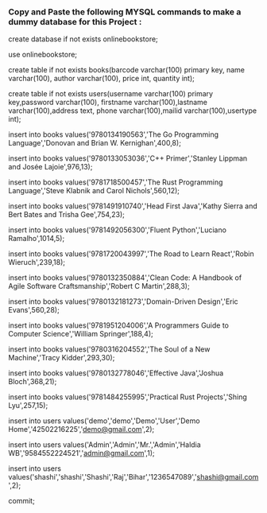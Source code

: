### Copy and Paste the following MYSQL commands to make a dummy database for this Project :


create database if not exists onlinebookstore;

use onlinebookstore;

create table if not exists books(barcode varchar(100) primary key, name varchar(100), author varchar(100), price int, quantity int);

create table if not exists users(username varchar(100) primary key,password varchar(100), firstname varchar(100),lastname varchar(100),address text, phone varchar(100),mailid varchar(100),usertype int);


insert into  books values('9780134190563','The Go Programming Language','Donovan and Brian W. Kernighan',400,8);

insert into  books values('9780133053036','C++ Primer','Stanley Lippman and Josée Lajoie',976,13);

insert into  books values('9781718500457','The Rust Programming Language','Steve Klabnik and Carol Nichols',560,12);

insert into  books values('9781491910740','Head First Java','Kathy Sierra and Bert Bates and Trisha Gee',754,23);

insert into  books values('9781492056300','Fluent Python','Luciano Ramalho',1014,5);

insert into  books values('9781720043997','The Road to Learn React','Robin Wieruch',239,18);

insert into  books values('9780132350884','Clean Code: A Handbook of Agile Software Craftsmanship','Robert C Martin',288,3);

insert into  books values('9780132181273','Domain-Driven Design','Eric Evans',560,28);

insert into  books values('9781951204006','A Programmers Guide to Computer Science','William Springer',188,4);

insert into  books values('9780316204552','The Soul of a New Machine','Tracy Kidder',293,30);

insert into  books values('9780132778046','Effective Java','Joshua Bloch',368,21);

insert into  books values('9781484255995','Practical Rust Projects','Shing Lyu',257,15);

insert into users values('demo','demo','Demo','User','Demo Home','42502216225','demo@gmail.com',2);

insert into users values('Admin','Admin','Mr.','Admin','Haldia WB','9584552224521','admin@gmail.com',1);

insert into users values('shashi','shashi','Shashi','Raj','Bihar','1236547089','shashi@gmail.com',2);

commit;

